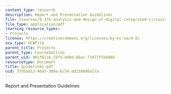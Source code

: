 ```yaml
---
content_type: resource
description: Report and Presentation Guidelines
file: /courses/6-374-analysis-and-design-of-digital-integrated-circuits-fall-2003/3fd5ad1346a5389abc54bd158606a17a_guidelines.pdf
file_type: application/pdf
learning_resource_types:
- Projects
license: https://creativecommons.org/licenses/by-nc-sa/4.0/
ocw_type: OCWFile
parent_title: Projects
parent_type: CourseSection
parent_uid: 901f6116-19fd-0d9d-66ac-73477ffe6988
resourcetype: Document
title: guidelines.pdf
uid: 3fd5ad13-46a5-389a-bc54-bd158606a17a
---
```

Report and Presentation Guidelines